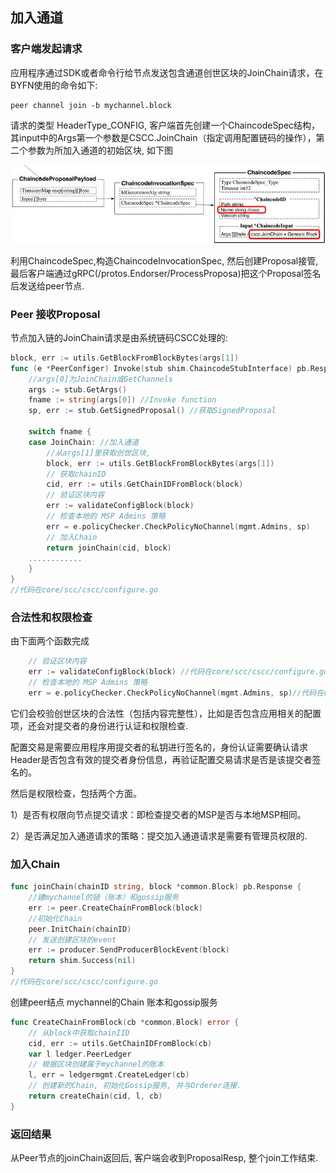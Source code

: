 ## 加入通道

### 客户端发起请求

应用程序通过SDK或者命令行给节点发送包含通道创世区块的JoinChain请求，在BYFN使用的命令如下:

```shell
peer channel join -b mychannel.block
```

请求的类型 HeaderType_CONFIG, 客户端首先创建一个ChaincodeSpec结构，其input中的Args第一个参数是CSCC.JoinChain（指定调用配置链码的操作），第二个参数为所加入通道的初始区块, 如下图

![](_images/chanincode_proposalpayload.png)

利用ChaincodeSpec,构造ChaincodeInvocationSpec, 然后创建Proposal接管, 最后客户端通过gRPC(/protos.Endorser/ProcessProposa)把这个Proposal签名后发送给peer节点.



### Peer 接收Proposal

节点加入链的JoinChain请求是由系统链码CSCC处理的:

```go
block, err := utils.GetBlockFromBlockBytes(args[1])
func (e *PeerConfiger) Invoke(stub shim.ChaincodeStubInterface) pb.Response {
	//args[0]为JoinChain或GetChannels
	args := stub.GetArgs()
	fname := string(args[0]) //Invoke function
	sp, err := stub.GetSignedProposal() //获取SignedProposal

	switch fname {
	case JoinChain: //加入通道
		//从args[1]里获取创世区块, 
		block, err := utils.GetBlockFromBlockBytes(args[1])
        // 获取chainID
		cid, err := utils.GetChainIDFromBlock(block)
        // 验证区块内容
		err := validateConfigBlock(block)
        // 检查本地的 MSP Admins 策略
		err = e.policyChecker.CheckPolicyNoChannel(mgmt.Admins, sp)
        // 加入Chain
		return joinChain(cid, block)
	............
	}
}
//代码在core/scc/cscc/configure.go

```



### 合法性和权限检查

由下面两个函数完成

```go
    // 验证区块内容
	err := validateConfigBlock(block) //代码在core/scc/cscc/configure.go
    // 检查本地的 MSP Admins 策略
	err = e.policyChecker.CheckPolicyNoChannel(mgmt.Admins, sp)//代码在core/policy/policy.go

```

它们会校验创世区块的合法性（包括内容完整性），比如是否包含应用相关的配置项，还会对提交者的身份进行认证和权限检查.

配置交易是需要应用程序用提交者的私钥进行签名的，身份认证需要确认请求Header是否包含有效的提交者身份信息，再验证配置交易请求是否是该提交者签名的。

然后是权限检查，包括两个方面。

1）是否有权限向节点提交请求：即检查提交者的MSP是否与本地MSP相同。

2）是否满足加入通道请求的策略：提交加入通道请求是需要有管理员权限的.



### 加入Chain

```go
func joinChain(chainID string, block *common.Block) pb.Response {
    //建mychannel的链（账本）和gossip服务
	err := peer.CreateChainFromBlock(block)
    //初始化Chain
	peer.InitChain(chainID)
    // 发送创建区块的event
	err := producer.SendProducerBlockEvent(block)
	return shim.Success(nil)
}
//代码在core/scc/cscc/configure.go
```

创建peer结点 mychannel的Chain 账本和gossip服务

```go
func CreateChainFromBlock(cb *common.Block) error {
    // 从block中获取chainIID
    cid, err := utils.GetChainIDFromBlock(cb)
    var l ledger.PeerLedger
    // 根据区块创建属于mychannel的账本
    l, err = ledgermgmt.CreateLedger(cb)
	// 创建新的Chain, 初始化Gossip服务, 并与Orderer连接.
    return createChain(cid, l, cb)
}
```

### 返回结果

从Peer节点的joinChain返回后, 客户端会收到ProposalResp, 整个join工作结束.